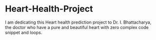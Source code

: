# Heart-Health-Project
I am dedicating this Heart health prediction project to Dr. I. Bhattacharya, the doctor who have a pure and beautiful heart with zero complex code snippet and loops. 

